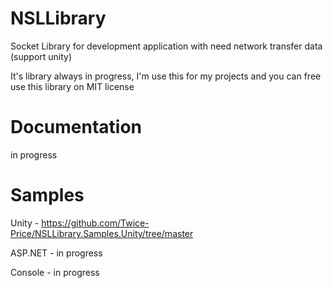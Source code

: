 # NSLLibrary
Socket Library for development application with need network transfer data (support unity)

It's library always in progress, I'm use this for my projects and you can free use this library on MIT license

# Documentation
in progress

# Samples
Unity - https://github.com/Twice-Price/NSLLibrary.Samples.Unity/tree/master

ASP.NET - in progress

Console - in progress

